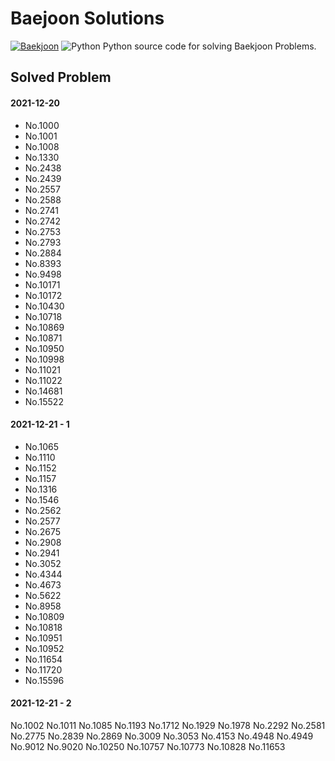 # Baejoon Solutions 
[![Baekjoon](https://d2gd6pc034wcta.cloudfront.net/images/logo@2x.png)](https://www.acmicpc.net/)
<img alt="Python" src ="https://img.shields.io/badge/Python-3776AB.svg?&style=for-the-badge&logo=Python&logoColor=white"/>
Python source code for solving Baekjoon Problems. 

Solved Problem
----
#### 2021-12-20
- No.1000
- No.1001
- No.1008
- No.1330
- No.2438
- No.2439
- No.2557
- No.2588
- No.2741
- No.2742
- No.2753
- No.2793
- No.2884
- No.8393
- No.9498
- No.10171
- No.10172
- No.10430
- No.10718
- No.10869
- No.10871
- No.10950
- No.10998
- No.11021
- No.11022
- No.14681
- No.15522

#### 2021-12-21 - 1
- No.1065
- No.1110
- No.1152
- No.1157
- No.1316
- No.1546
- No.2562
- No.2577
- No.2675
- No.2908
- No.2941
- No.3052
- No.4344
- No.4673
- No.5622
- No.8958
- No.10809
- No.10818
- No.10951
- No.10952
- No.11654
- No.11720
- No.15596

#### 2021-12-21 - 2
No.1002
No.1011
No.1085
No.1193
No.1712
No.1929
No.1978
No.2292
No.2581
No.2775
No.2839
No.2869
No.3009
No.3053
No.4153
No.4948
No.4949
No.9012
No.9020
No.10250
No.10757
No.10773
No.10828
No.11653